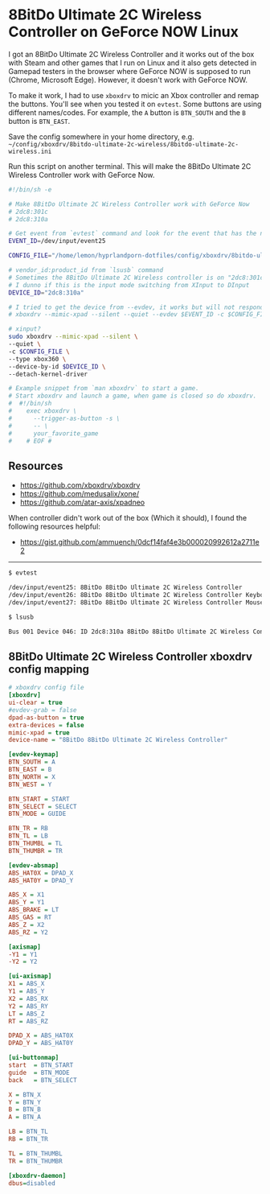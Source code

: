 # 8BitDo Ultimate 2C Wireless Controller on GeForce NOW Linux

I got an 8BitDo Ultimate 2C Wireless Controller and it works out of the box with Steam and other games that I run on Linux and it also gets detected in Gamepad testers in the browser where GeForce NOW is supposed to run (Chrome, Microsoft Edge). However, it doesn't work with GeForce NOW.

To make it work, I had to use `xboxdrv` to micic an Xbox controller and remap the buttons. You'll see when you tested it on `evtest`. Some buttons are using different names/codes. For example, the `A` button is `BTN_SOUTH` and the `B` button is `BTN_EAST`.

Save the config somewhere in your home directory, e.g. `~/config/xboxdrv/8bitdo-ultimate-2c-wireless/8bitdo-ultimate-2c-wireless.ini`

Run this script on another terminal. This will make the 8BitDo Ultimate 2C Wireless Controller work with GeForce Now.

```sh
#!/bin/sh -e

# Make 8BitDo Ultimate 2C Wireless Controller work with GeForce Now
# 2dc8:301c
# 2dc8:310a

# Get event from `evtest` command and look for the event that has the name of the controller
EVENT_ID=/dev/input/event25

CONFIG_FILE="/home/lemon/hyprlandporn-dotfiles/config/xboxdrv/8bitdo-ultimate-2c-wireless/8bitdo-ultimate-2c-wireless.ini"

# vendor_id:product_id from `lsusb` command
# Sometimes the 8BitDo Ultimate 2C Wireless controller is on "2dc8:301c"
# I dunno if this is the input mode switching from XInput to DInput
DEVICE_ID="2dc8:310a"

# I tried to get the device from --evdev, it works but will not respond after a while.
# xboxdrv --mimic-xpad --silent --quiet --evdev $EVENT_ID -c $CONFIG_FILE

# xinput? 
sudo xboxdrv --mimic-xpad --silent \
--quiet \
-c $CONFIG_FILE \
--type xbox360 \
--device-by-id $DEVICE_ID \
--detach-kernel-driver

# Example snippet from `man xboxdrv` to start a game.
# Start xboxdrv and launch a game, when game is closed so do xboxdrv.
#  #!/bin/sh
#    exec xboxdrv \
#      --trigger-as-button -s \
#      -- \
#      your_favorite_game
#    # EOF #
```

## Resources

- https://github.com/xboxdrv/xboxdrv
- https://github.com/medusalix/xone/
- https://github.com/atar-axis/xpadneo

When controller didn't work out of the box (Which it should), I found the following resources helpful:
- https://gist.github.com/ammuench/0dcf14faf4e3b000020992612a2711e2

-----

```sh
$ evtest

/dev/input/event25:	8BitDo 8BitDo Ultimate 2C Wireless Controller
/dev/input/event26:	8BitDo 8BitDo Ultimate 2C Wireless Controller Keyboard
/dev/input/event27:	8BitDo 8BitDo Ultimate 2C Wireless Controller Mouse
```

```sh
$ lsusb

Bus 001 Device 046: ID 2dc8:310a 8BitDo 8BitDo Ultimate 2C Wireless Controller
```

## 8BitDo Ultimate 2C Wireless Controller xboxdrv config mapping

```ini
# xboxdrv config file
[xboxdrv]
ui-clear = true
#evdev-grab = false
dpad-as-button = true
extra-devices = false
mimic-xpad = true
device-name = "8BitDo 8BitDo Ultimate 2C Wireless Controller"

[evdev-keymap]
BTN_SOUTH = A
BTN_EAST = B
BTN_NORTH = X
BTN_WEST = Y

BTN_START = START
BTN_SELECT = SELECT
BTN_MODE = GUIDE

BTN_TR = RB
BTN_TL = LB
BTN_THUMBL = TL
BTN_THUMBR = TR

[evdev-absmap]
ABS_HAT0X = DPAD_X
ABS_HAT0Y = DPAD_Y

ABS_X = X1
ABS_Y = Y1
ABS_BRAKE = LT
ABS_GAS = RT
ABS_Z = X2
ABS_RZ = Y2

[axismap]
-Y1 = Y1
-Y2 = Y2

[ui-axismap]
X1 = ABS_X
Y1 = ABS_Y
X2 = ABS_RX
Y2 = ABS_RY
LT = ABS_Z
RT = ABS_RZ

DPAD_X = ABS_HAT0X
DPAD_Y = ABS_HAT0Y

[ui-buttonmap]
start  = BTN_START
guide  = BTN_MODE
back   = BTN_SELECT

X = BTN_X
Y = BTN_Y
B = BTN_B
A = BTN_A

LB = BTN_TL
RB = BTN_TR

TL = BTN_THUMBL
TR = BTN_THUMBR

[xboxdrv-daemon]
dbus=disabled
```